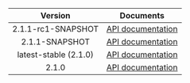 | Version | Documents |
|:---:|---|
| 2.1.1-rc1-SNAPSHOT | [API documentation](2.1.1-rc1-SNAPSHOT) |
| 2.1.1-SNAPSHOT | [API documentation](2.1.1-SNAPSHOT) |
| latest-stable (2.1.0) | [API documentation](latest-stable) |
| 2.1.0 | [API documentation](2.1.0) |
